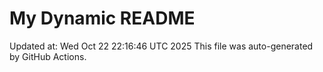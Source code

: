 # My Dynamic README
Updated at: Wed Oct 22 22:16:46 UTC 2025
This file was auto-generated by GitHub Actions.
